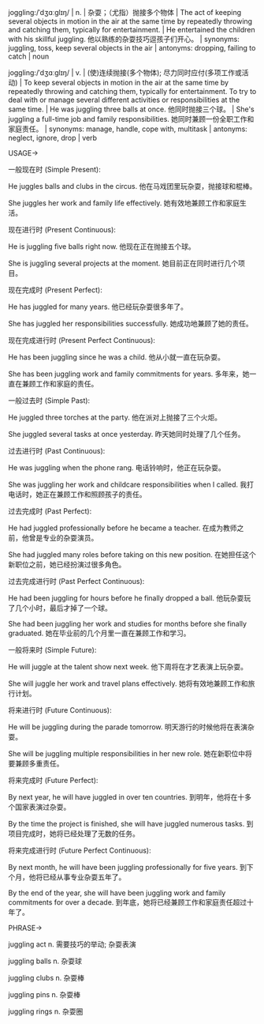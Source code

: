 joggling:/ˈdʒɑːɡlɪŋ/ | n. | 杂耍；（尤指）抛接多个物体 | The act of keeping several objects in motion in the air at the same time by repeatedly throwing and catching them, typically for entertainment. | He entertained the children with his skillful juggling. 他以熟练的杂耍技巧逗孩子们开心。 | synonyms: juggling, toss, keep several objects in the air | antonyms: dropping, failing to catch | noun

joggling:/ˈdʒɑːɡlɪŋ/ | v. |  (使)连续抛接(多个物体); 尽力同时应付(多项工作或活动) | To keep several objects in motion in the air at the same time by repeatedly throwing and catching them, typically for entertainment.  To try to deal with or manage several different activities or responsibilities at the same time. |  He was juggling three balls at once. 他同时抛接三个球。 | She's juggling a full-time job and family responsibilities. 她同时兼顾一份全职工作和家庭责任。 | synonyms: manage, handle, cope with, multitask | antonyms: neglect, ignore, drop | verb


USAGE->

一般现在时 (Simple Present):

He juggles balls and clubs in the circus. 他在马戏团里玩杂耍，抛接球和棍棒。

She juggles her work and family life effectively. 她有效地兼顾工作和家庭生活。


现在进行时 (Present Continuous):

He is juggling five balls right now. 他现在正在抛接五个球。

She is juggling several projects at the moment. 她目前正在同时进行几个项目。


现在完成时 (Present Perfect):

He has juggled for many years. 他已经玩杂耍很多年了。

She has juggled her responsibilities successfully. 她成功地兼顾了她的责任。


现在完成进行时 (Present Perfect Continuous):

He has been juggling since he was a child. 他从小就一直在玩杂耍。

She has been juggling work and family commitments for years. 多年来，她一直在兼顾工作和家庭的责任。


一般过去时 (Simple Past):

He juggled three torches at the party.  他在派对上抛接了三个火炬。

She juggled several tasks at once yesterday. 昨天她同时处理了几个任务。


过去进行时 (Past Continuous):

He was juggling when the phone rang.  电话铃响时，他正在玩杂耍。

She was juggling her work and childcare responsibilities when I called. 我打电话时，她正在兼顾工作和照顾孩子的责任。


过去完成时 (Past Perfect):

He had juggled professionally before he became a teacher.  在成为教师之前，他曾是专业的杂耍演员。

She had juggled many roles before taking on this new position.  在她担任这个新职位之前，她已经扮演过很多角色。


过去完成进行时 (Past Perfect Continuous):

He had been juggling for hours before he finally dropped a ball. 他玩杂耍玩了几个小时，最后才掉了一个球。

She had been juggling her work and studies for months before she finally graduated.  她在毕业前的几个月里一直在兼顾工作和学习。


一般将来时 (Simple Future):

He will juggle at the talent show next week. 他下周将在才艺表演上玩杂耍。

She will juggle her work and travel plans effectively. 她将有效地兼顾工作和旅行计划。


将来进行时 (Future Continuous):

He will be juggling during the parade tomorrow. 明天游行的时候他将在表演杂耍。

She will be juggling multiple responsibilities in her new role.  她在新职位中将要兼顾多重责任。


将来完成时 (Future Perfect):

By next year, he will have juggled in over ten countries. 到明年，他将在十多个国家表演过杂耍。

By the time the project is finished, she will have juggled numerous tasks. 到项目完成时，她将已经处理了无数的任务。


将来完成进行时 (Future Perfect Continuous):

By next month, he will have been juggling professionally for five years. 到下个月，他将已经从事专业杂耍五年了。

By the end of the year, she will have been juggling work and family commitments for over a decade. 到年底，她将已经兼顾工作和家庭责任超过十年了。


PHRASE->

juggling act  n.  需要技巧的举动; 杂耍表演

juggling balls  n.  杂耍球

juggling clubs  n.  杂耍棒

juggling pins  n.  杂耍棒

juggling rings  n.  杂耍圈
